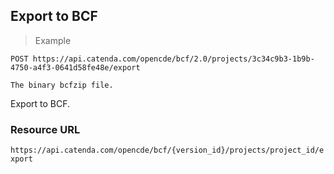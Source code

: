 ## Export to BCF

> Example

```http
POST https://api.catenda.com/opencde/bcf/2.0/projects/3c34c9b3-1b9b-4750-a4f3-0641d58fe48e/export
```

```
The binary bcfzip file.
```

Export to BCF.

### Resource URL

`https://api.catenda.com/opencde/bcf/{version_id}/projects/project_id/export`
